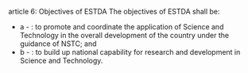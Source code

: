 article 6: Objectives of ESTDA
The objectives of ESTDA shall be:
<ul>
			<li>a - : to promote and coordinate the application of Science and Technology in the overall development of the country under the guidance of NSTC; and<ul>
			</ul></li>			<li>b - : to build up national capability for research and development in Science and Technology.<ul>
			</ul></li></ul>